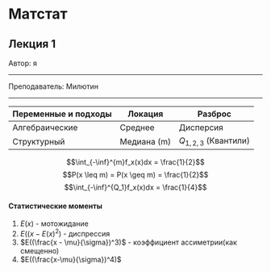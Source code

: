 # Матстат
## Лекция 1
Автор: я
***
Преподаватель: Милютин
***
|Переменные и подходы | Локация | Разброс |
|---|---|---|
|Алгебраические| Среднее | Дисперсия |
|Структурный|Медиана (m)|$Q_{1,2,3}$ (Квантили)|

$$\int_{-\inf}^{m}f_x(x)dx = \frac{1}{2}$$
$$P(x \leq m) = P(x \geq m) = \frac{1}{2}$$
$$\int_{-\inf}^{Q_1}f_x(x)dx = \frac{1}{4}$$

#### Статистические моменты

1. $E(x)$ - мотожидание
2. $E((x-E(x)^2)$ - диспрессия
3. $E((\frac{x - \mu}{\sigma})^3)$ - коэффициент ассиметрии(как смещенно)
4. $E((\frac{x-\mu}{\sigma})^4)$